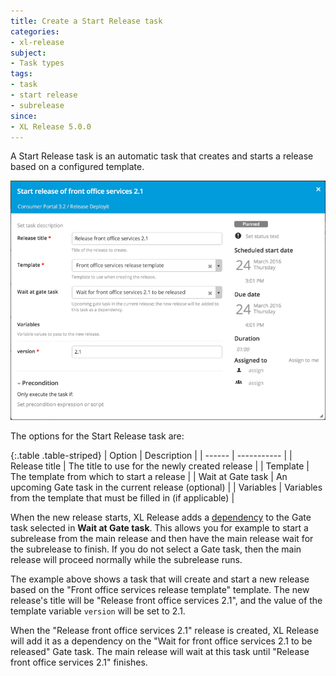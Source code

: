 ```yaml
---
title: Create a Start Release task
categories:
- xl-release
subject:
- Task types
tags:
- task
- start release
- subrelease
since:
- XL Release 5.0.0
---
```


A Start Release task is an automatic task that creates and starts a release based on a configured template.

![Start release task details](../images/start-release-task-details.png)

The options for the Start Release task are:

{:.table .table-striped}
| Option | Description |
| ------ | ----------- |
| Release title | The title to use for the newly created release |
| Template | The template from which to start a release |
| Wait at Gate task | An upcoming Gate task in the current release (optional) |
| Variables | Variables from the template that must be filled in (if applicable) |

When the new release starts, XL Release adds a [dependency](/xl-release/how-to/create-a-gate-task.html#dependencies) to the Gate task selected in **Wait at Gate task**. This allows you for example to start a subrelease from the main release and then have the main release wait for the subrelease to finish. If you do not select a Gate task, then the main release will proceed normally while the subrelease runs.

The example above shows a task that will create and start a new release based on the "Front office services release template" template. The new release's title will be "Release front office services 2.1", and the value of the template variable `version` will be set to 2.1.

When the "Release front office services 2.1" release is created, XL Release will add it as a dependency on the "Wait for front office services 2.1 to be released" Gate task. The main release will wait at this task until "Release front office services 2.1" finishes.
